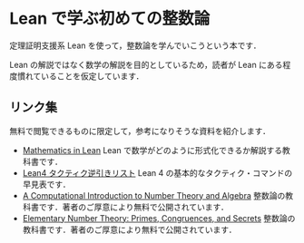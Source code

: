 # Lean で学ぶ初めての整数論

定理証明支援系 Lean を使って，整数論を学んでいこうという本です．

Lean の解説ではなく数学の解説を目的としているため，読者が Lean にある程度慣れていることを仮定しています．

## リンク集

無料で閲覧できるものに限定して，参考になりそうな資料を紹介します．

* [Mathematics in Lean](https://leanprover-community.github.io/mathematics_in_lean/) Lean で数学がどのように形式化できるか解説する教科書です．
* [Lean4 タクティク逆引きリスト](https://lean-ja.github.io/tactic-cheatsheet/) Lean 4 の基本的なタクティク・コマンドの早見表です．
* [A Computational Introduction to Number Theory and Algebra](https://shoup.net/ntb/) 整数論の教科書です．著者のご厚意により無料で公開されています．
* [Elementary Number Theory: Primes, Congruences, and Secrets](https://wstein.org/ent/) 整数論の教科書です．著者のご厚意により無料で公開されています．
